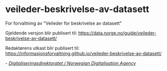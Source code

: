 # veileder-beskrivelse-av-datasett
For forvaltning av "Veileder for beskrivelse av datasett"

Gjeldende versjon blir publisert til: https://data.norge.no/guide/veileder-beskrivelse-av-datasett/

Redaktørens utkast blir publisert til: https://informasjonsforvaltning.github.io/veileder-beskrivelse-av-datasett/


\- [_Digitaliseringsdirektoratet / Norwegian Digitalisation Agency_](https://digdir.no)
